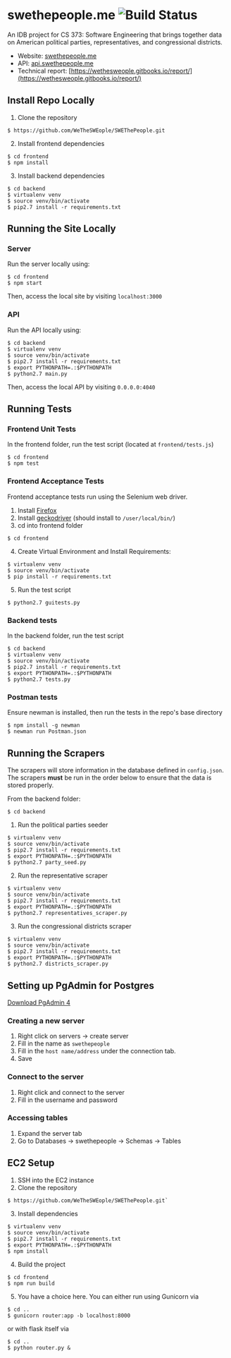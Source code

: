 # swethepeople.me ![Build Status](https://travis-ci.org/WeTheSWEople/SWEThePeople.svg?branch=master)

An IDB project for CS 373: Software Engineering that brings together data on
American political parties, representatives, and congressional districts.

- Website: [swethepeople.me](http://www.swethepeople.me)
- API: [api.swethepeople.me](http://www.api.swethepeople.me)
- Technical report: [https://wethesweople.gitbooks.io/report/](https://wethesweople.gitbooks.io/report/)

## Install Repo Locally
1. Clone the repository
```
$ https://github.com/WeTheSWEople/SWEThePeople.git
```

2. Install frontend dependencies
```
$ cd frontend
$ npm install
```

3. Install backend dependencies
```
$ cd backend
$ virtualenv venv
$ source venv/bin/activate
$ pip2.7 install -r requirements.txt
```

## Running the Site Locally
### Server
Run the server locally using:
```
$ cd frontend
$ npm start
```

Then, access the local site by visiting `localhost:3000`

### API
Run the API locally using:
```
$ cd backend
$ virtualenv venv
$ source venv/bin/activate
$ pip2.7 install -r requirements.txt
$ export PYTHONPATH=.:$PYTHONPATH
$ python2.7 main.py
```

Then, access the local API by visiting `0.0.0.0:4040`

## Running Tests
### Frontend Unit Tests
In the frontend folder, run the test script (located at `frontend/tests.js`)
```
$ cd frontend
$ npm test
```

### Frontend Acceptance Tests
Frontend acceptance tests run using the Selenium web driver.
1. Install [Firefox](https://www.mozilla.org/en-US/firefox/new/)
2. Install [geckodriver](https://github.com/mozilla/geckodriver)
(should install to `/user/local/bin/`)
3. cd into frontend folder
```
$ cd frontend
```
4. Create Virtual Environment and Install Requirements:
```
$ virtualenv venv
$ source venv/bin/activate
$ pip install -r requirements.txt
```
5. Run the test script
```
$ python2.7 guitests.py
```

### Backend tests
In the backend folder, run the test script
```
$ cd backend
$ virtualenv venv
$ source venv/bin/activate
$ pip2.7 install -r requirements.txt
$ export PYTHONPATH=.:$PYTHONPATH
$ python2.7 tests.py
```

### Postman tests
Ensure newman is installed, then run the tests in the repo's base directory
```
$ npm install -g newman
$ newman run Postman.json
```

## Running the Scrapers
The scrapers will store information in the database defined in `config.json`. The scrapers **must** be run in the order below to ensure that the data is stored properly.

From the backend folder:
```
$ cd backend
```

1. Run the political parties seeder
```
$ virtualenv venv
$ source venv/bin/activate
$ pip2.7 install -r requirements.txt
$ export PYTHONPATH=.:$PYTHONPATH
$ python2.7 party_seed.py
```

2. Run the representative scraper
```
$ virtualenv venv
$ source venv/bin/activate
$ pip2.7 install -r requirements.txt
$ export PYTHONPATH=.:$PYTHONPATH
$ python2.7 representatives_scraper.py
```

3. Run the congressional districts scraper
```
$ virtualenv venv
$ source venv/bin/activate
$ pip2.7 install -r requirements.txt
$ export PYTHONPATH=.:$PYTHONPATH
$ python2.7 districts_scraper.py
```

## Setting up PgAdmin for Postgres
[Download PgAdmin 4](https://www.pgadmin.org/download/)

### Creating a new server
1. Right click on servers -> create server
2. Fill in the name as `swethepeople`
3. Fill in the `host name/address` under the connection tab.
4. Save

### Connect to the server
1. Right click and connect to the server
2. Fill in the username and password

### Accessing tables
1. Expand the server tab
2. Go to Databases -> swethepeople -> Schemas -> Tables

## EC2 Setup
1. SSH into the EC2 instance
2. Clone the repository
```
$ https://github.com/WeTheSWEople/SWEThePeople.git`
```
3. Install dependencies
```
$ virtualenv venv
$ source venv/bin/activate
$ pip2.7 install -r requirements.txt
$ export PYTHONPATH=.:$PYTHONPATH
$ npm install
```
4. Build the project
```
$ cd frontend
$ npm run build
```
5. You have a choice here. You can either run using Gunicorn via
```
$ cd ..
$ gunicorn router:app -b localhost:8000
```
or with flask itself via
```
$ cd ..
$ python router.py &
```

